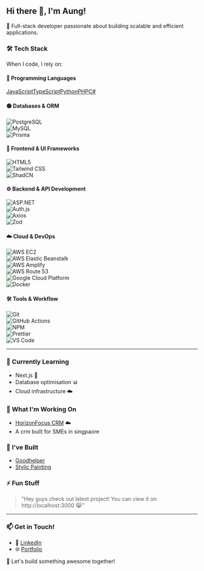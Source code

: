 ## Hi there 👋, I'm Aung!

🚀 Full-stack developer passionate about building scalable and efficient applications.

### 🛠 Tech Stack

When I code, I rely on:

#### **📌 Programming Languages**  
[JavaScript](https://img.shields.io/badge/-JavaScript-F7DF1C?style=flat-square&logo=javascript&logoColor=black)[TypeScript](https://img.shields.io/badge/-TypeScript-007ACC?style=flat-square&logo=typescript&logoColor=white)[Python](https://img.shields.io/badge/-Python-3776AB?style=flat-square&logo=python&logoColor=white)[PHP](https://img.shields.io/badge/-PHP-777BB4?style=flat-square&logo=php&logoColor=white)[C#](https://img.shields.io/badge/-C%23-239120?style=flat-square&logo=c-sharp&logoColor=white)  

#### **🟢 Databases & ORM**  
![PostgreSQL](https://img.shields.io/badge/-PostgreSQL-4169E1?style=flat-square&logo=postgresql&logoColor=white)  
![MySQL](https://img.shields.io/badge/-MySQL-4479A1?style=flat-square&logo=mysql&logoColor=white)  
![Prisma](https://img.shields.io/badge/-Prisma-2D3748?style=flat-square&logo=prisma&logoColor=white)  

#### **🎨 Frontend & UI Frameworks**  
![HTML5](https://img.shields.io/badge/-HTML5-E34F26?style=flat-square&logo=html5&logoColor=white)  
![Tailwind CSS](https://img.shields.io/badge/-Tailwind%20CSS-38B2AC?style=flat-square&logo=tailwind-css&logoColor=white)  
![ShadCN](https://img.shields.io/badge/-ShadCN-000000?style=flat-square&logo=shadcn&logoColor=white)  

#### **⚙️ Backend & API Development**  
![ASP.NET](https://img.shields.io/badge/-ASP.NET-5C2D91?style=flat-square&logo=dotnet&logoColor=white)  
![Auth.js](https://img.shields.io/badge/-Auth.js-4B8BBE?style=flat-square&logo=auth0&logoColor=white)  
![Axios](https://img.shields.io/badge/-Axios-5A29E4?style=flat-square&logo=axios&logoColor=white)  
![Zod](https://img.shields.io/badge/-Zod-FF4154?style=flat-square&logo=typescript&logoColor=white)  

#### **☁️ Cloud & DevOps**  
![AWS EC2](https://img.shields.io/badge/-AWS%20EC2-F89820?style=flat-square&logo=amazon-aws&logoColor=white)  
![AWS Elastic Beanstalk](https://img.shields.io/badge/-AWS%20Elastic%20Beanstalk-FF9900?style=flat-square&logo=amazon-aws&logoColor=white)  
![AWS Amplify](https://img.shields.io/badge/-AWS%20Amplify-FF9900?style=flat-square&logo=aws-amplify&logoColor=white)  
![AWS Route 53](https://img.shields.io/badge/-AWS%20Route%2053-232F3E?style=flat-square&logo=amazon-aws&logoColor=white)  
![Google Cloud Platform](https://img.shields.io/badge/-Google_Cloud_Platform-1a73e8?style=flat-square&logo=google-cloud&logoColor=white)  
![Docker](https://img.shields.io/badge/-Docker-46a2f1?style=flat-square&logo=docker&logoColor=white)  

#### **🛠 Tools & Workflow**  
![Git](https://img.shields.io/badge/-Git-F05032?style=flat-square&logo=git&logoColor=white)  
![GitHub Actions](https://img.shields.io/badge/-Github_Actions-2088FF?style=flat-square&logo=github-actions&logoColor=white)  
![NPM](https://img.shields.io/badge/-NPM-CB3837?style=flat-square&logo=npm&logoColor=white)  
![Prettier](https://img.shields.io/badge/-Prettier-F7B93E?style=flat-square&logo=prettier&logoColor=white)  
![VS Code](https://img.shields.io/badge/-VS%20Code-007ACC?style=flat-square&logo=visual-studio-code&logoColor=white)  

---

### 🌱 Currently Learning
- Next.js 🚀  
- Database optimisation 📊  
- Cloud infrastructure ☁️  

### 🔭 What I'm Working On
- [HorizonFocus CRM](https://horizonfocus.cloud) ☁️
- A crm built for SMEs in singpaore

### 🏡 I've Built
- [Goodhelper](https://goodhelper.com.sg)
- [Stylic Painting](https://stylicpainting.sg)

### ⚡ Fun Stuff
> "Hey guys check out latest project! You can view it on http://localhost:3000 😹"

---

### 📫 Get in Touch!
- 💼 [LinkedIn](https://www.linkedin.com/in/aung-swan-htat-bb425a1a9/)  
- 🌐 [Portfolio](https://swanhtataung.com)  

🚀 Let's build something awesome together!  
